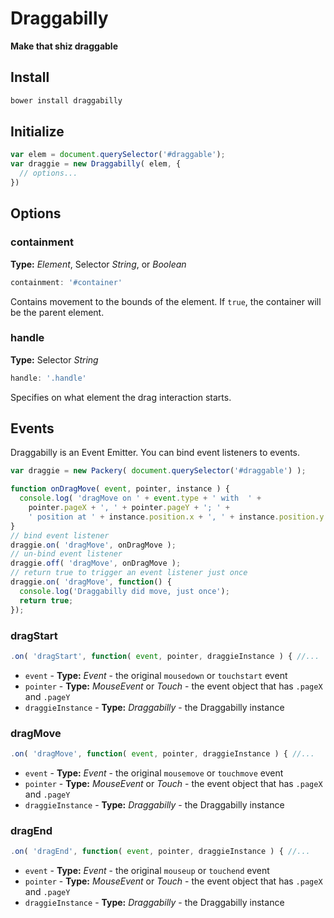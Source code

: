 # Draggabilly

**Make that shiz draggable**

## Install

``` bash
bower install draggabilly
```

## Initialize

``` js
var elem = document.querySelector('#draggable');
var draggie = new Draggabilly( elem, {
  // options...
})
```

## Options

### containment

**Type:** _Element_, Selector _String_, or _Boolean_

``` js
containment: '#container'
```

Contains movement to the bounds of the element. If `true`, the container will be the parent element.

### handle

**Type:** Selector _String_

``` js
handle: '.handle'
```

Specifies on what element the drag interaction starts.

## Events

Draggabilly is an Event Emitter. You can bind event listeners to events.

``` js
var draggie = new Packery( document.querySelector('#draggable') );

function onDragMove( event, pointer, instance ) {
  console.log( 'dragMove on ' + event.type + ' with  ' +
    pointer.pageX + ', ' + pointer.pageY + '; ' +
    ' position at ' + instance.position.x + ', ' + instance.position.y );
}
// bind event listener
draggie.on( 'dragMove', onDragMove );
// un-bind event listener
draggie.off( 'dragMove', onDragMove );
// return true to trigger an event listener just once
draggie.on( 'dragMove', function() {
  console.log('Draggabilly did move, just once');
  return true;
});
```

### dragStart

```js
.on( 'dragStart', function( event, pointer, draggieInstance ) { //...
```

+ `event` - **Type:** _Event_ - the original `mousedown` or `touchstart` event
+ `pointer` - **Type:** _MouseEvent_ or _Touch_ - the event object that has `.pageX` and `.pageY`
+ `draggieInstance` - **Type:** _Draggabilly_ - the Draggabilly instance

### dragMove

```js
.on( 'dragMove', function( event, pointer, draggieInstance ) { //...
```

+ `event` - **Type:** _Event_ - the original `mousemove` or `touchmove` event
+ `pointer` - **Type:** _MouseEvent_ or _Touch_ - the event object that has `.pageX` and `.pageY`
+ `draggieInstance` - **Type:** _Draggabilly_ - the Draggabilly instance

### dragEnd

```js
.on( 'dragEnd', function( event, pointer, draggieInstance ) { //...
```

+ `event` - **Type:** _Event_ - the original `mouseup` or `touchend` event
+ `pointer` - **Type:** _MouseEvent_ or _Touch_ - the event object that has `.pageX` and `.pageY`
+ `draggieInstance` - **Type:** _Draggabilly_ - the Draggabilly instance

